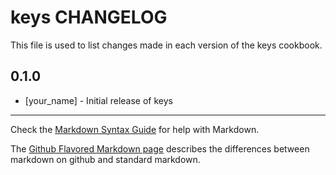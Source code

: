 # keys CHANGELOG

This file is used to list changes made in each version of the keys cookbook.

## 0.1.0
- [your_name] - Initial release of keys

- - -
Check the [Markdown Syntax Guide](http://daringfireball.net/projects/markdown/syntax) for help with Markdown.

The [Github Flavored Markdown page](http://github.github.com/github-flavored-markdown/) describes the differences between markdown on github and standard markdown.
